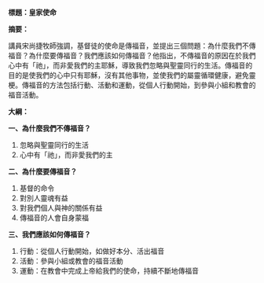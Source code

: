 **標題：皇家使命**

**摘要：**

講員宋尚捷牧師強調，基督徒的使命是傳福音，並提出三個問題：為什麼我們不傳福音？為什麼要傳福音？我們應該如何傳福音？他指出，不傳福音的原因在於我們心中有「祂」，而非愛我們的主耶穌，導致我們忽略與聖靈同行的生活。傳福音的目的是使我們的心中只有耶穌，沒有其他事物，並使我們的屬靈循環健康，避免靈梗。傳福音的方法包括行動、活動和運動，從個人行動開始，到參與小組和教會的福音活動。

**大綱：**

**一、為什麼我們不傳福音？**
1. 忽略與聖靈同行的生活
2. 心中有「祂」，而非愛我們的主

**二、為什麼要傳福音？**
1. 基督的命令
2. 對別人靈魂有益
3. 對我們個人與神的關係有益
4. 傳福音的人會自身蒙福

**三、我們應該如何傳福音？**
1. 行動：從個人行動開始，如做好本分、活出福音
2. 活動：參與小組或教會的福音活動
3. 運動：在教會中完成上帝給我們的使命，持續不斷地傳福音